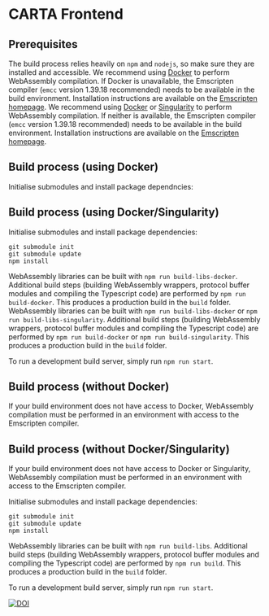 # CARTA Frontend

## Prerequisites
The build process relies heavily on `npm` and `nodejs`, so make sure they are installed and accessible.
We recommend using [Docker](https://www.docker.com) to perform WebAssembly compilation. If Docker is unavailable, the Emscripten compiler (`emcc` version 1.39.18 recommended) needs to be available in the build environment. Installation instructions are available on the [Emscripten homepage](https://emscripten.org/docs/getting_started/downloads.html).
We recommend using [Docker](https://www.docker.com) or [Singularity](https://singularity.lbl.gov/index.html) to perform WebAssembly compilation. If neither is available, the Emscripten compiler (`emcc` version 1.39.18 recommended) needs to be available in the build environment. Installation instructions are available on the [Emscripten homepage](https://emscripten.org/docs/getting_started/downloads.html).

## Build process (using Docker)
Initialise submodules and install package dependncies:
## Build process (using Docker/Singularity)
Initialise submodules and install package dependencies:
```
git submodule init
git submodule update
npm install
```

WebAssembly libraries can be built with `npm run build-libs-docker`.
Additional build steps (building WebAssembly wrappers, protocol buffer modules and compiling the Typescript code) are performed by `npm run build-docker`. This produces a production build in the `build` folder.
WebAssembly libraries can be built with `npm run build-libs-docker` or `npm run build-libs-singularity`.
Additional build steps (building WebAssembly wrappers, protocol buffer modules and compiling the Typescript code) are performed by `npm run build-docker` or `npm run build-singularity`. This produces a production build in the `build` folder.

To run a development build server, simply run `npm run start`. 

## Build process (without Docker)
If your build environment does not have access to Docker, WebAssembly compilation must be performed in an environment with access to the Emscripten compiler. 
## Build process (without Docker/Singularity)
If your build environment does not have access to Docker or Singularity, WebAssembly compilation must be performed in an environment with access to the Emscripten compiler. 

Initialise submodules and install package dependencies:
```
git submodule init
git submodule update
npm install
```

WebAssembly libraries can be built with `npm run build-libs`.
Additional build steps (building WebAssembly wrappers, protocol buffer modules and compiling the Typescript code) are performed by `npm run build`. This produces a production build in the `build` folder.

To run a development build server, simply run `npm run start`. 


[![DOI](https://zenodo.org/badge/DOI/10.5281/zenodo.3377984.svg)](https://doi.org/10.5281/zenodo.3377984)


